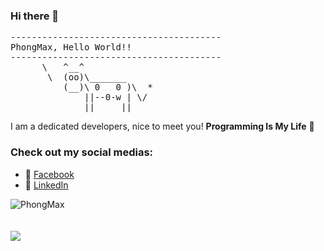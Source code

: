 ### Hi there 👋

<pre>
----------------------------------------
<span>PhongMax, Hello World!!</span>
----------------------------------------
      \   ^__^
       \  (oo)\_______
          (__)\ 0   0 )\  *
              ||--0-w | \/
              ||     ||
</pre>

I am a dedicated developers, nice to meet you!
**Programming Is My Life** 👋

### Check out my social medias:

- 💬 [Facebook](https://www.linkedin.com/in/phong-ng/)
- 🔗 [LinkedIn](https://www.facebook.com/thanhphong.nguyen.526875/) 


<div><img align="center" src="https://github-readme-stats.vercel.app/api/top-langs/?username=PhongMax&layout=compact&hide=html" alt="PhongMax" /></div>
<br />
<br />
<div><img align="center" src="https://github-readme-stats.vercel.app/api?username=PhongMax&show_icons=true%22%20alt=%22PhongMax%22%20/%3E%3C/div%3E alt="PhongMax1" /></div>
